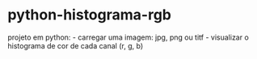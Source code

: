 # python-histograma-rgb
projeto em python:  - carregar uma imagem: jpg, png ou titf  - visualizar o histograma de cor de cada canal (r, g, b)
